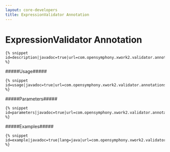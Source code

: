 ```yaml
---
layout: core-developers
title: ExpressionValidator Annotation
---
```


# ExpressionValidator Annotation

~~~~~~~
{% snippet id=description|javadoc=true|url=com.opensymphony.xwork2.validator.annotations.ExpressionValidator %}
~~~~~~~

#####Usage#####



~~~~~~~
{% snippet id=usage|javadoc=true|url=com.opensymphony.xwork2.validator.annotations.ExpressionValidator %}
~~~~~~~

#####Parameters#####



~~~~~~~
{% snippet id=parameters|javadoc=true|url=com.opensymphony.xwork2.validator.annotations.ExpressionValidator %}
~~~~~~~

#####Examples#####



~~~~~~~
{% snippet id=example|javadoc=true|lang=java|url=com.opensymphony.xwork2.validator.annotations.ExpressionValidator %}
~~~~~~~
